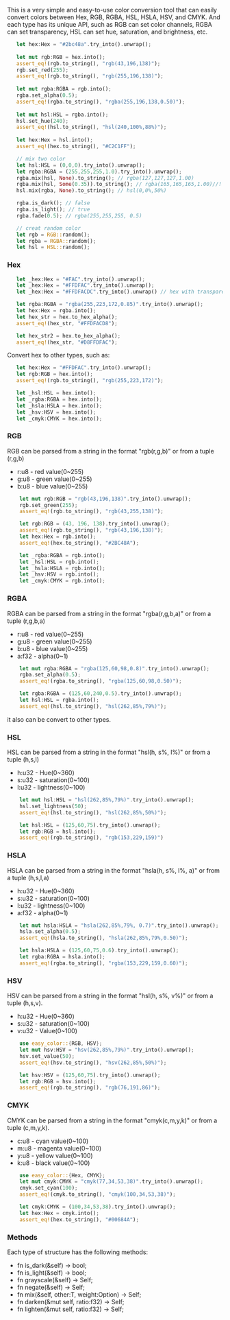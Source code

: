 This is a very simple and easy-to-use color conversion tool that can easily convert colors between Hex, RGB, RGBA, HSL, HSLA, HSV, and CMYK. And each type has its unique API, such as RGB can set color channels, RGBA can set transparency, HSL can set hue, saturation, and brightness, etc.
 ```rust
    let hex:Hex = "#2bc48a".try_into().unwrap();
    
    let mut rgb:RGB = hex.into();
    assert_eq!(rgb.to_string(), "rgb(43,196,138)");
    rgb.set_red(255);
    assert_eq!(rgb.to_string(), "rgb(255,196,138)");
    
    let mut rgba:RGBA = rgb.into();
    rgba.set_alpha(0.5);
    assert_eq!(rgba.to_string(), "rgba(255,196,138,0.50)");
    
    let mut hsl:HSL = rgba.into();
    hsl.set_hue(240);
    assert_eq!(hsl.to_string(), "hsl(240,100%,88%)");
    
    let hex:Hex = hsl.into();
    assert_eq!(hex.to_string(), "#C2C1FF");

    // mix two color
    let hsl:HSL = (0,0,0).try_into().unwrap();
    let rgba:RGBA = (255,255,255,1.0).try_into().unwrap();
    rgba.mix(hsl, None).to_string(); // rgba(127,127,127,1.00)
    rgba.mix(hsl, Some(0.35)).to_string(); // rgba(165,165,165,1.00)//!
    hsl.mix(rgba, None).to_string(); // hsl(0,0%,50%)

    rgba.is_dark(); // false
    rgba.is_light(); // true
    rgba.fade(0.5); // rgba(255,255,255, 0.5)

    // creat random color
    let rgb = RGB::random();
    let rgba = RGBA::random();
    let hsl = HSL::random();
 ```

 ### Hex
 ```rust
    let _hex:Hex = "#FAC".try_into().unwrap(); 
    let _hex:Hex = "#FFDFAC".try_into().unwrap();
    let _hex:Hex = "#FFDFACDC".try_into().unwrap() // hex with transparency

    let rgba:RGBA = "rgba(255,223,172,0.85)".try_into().unwrap();
    let hex:Hex = rgba.into();
    let hex_str = hex.to_hex_alpha();
    assert_eq!(hex_str, "#FFDFACD8");

    let hex_str2 = hex.to_hex_alpha();
    assert_eq!(hex_str, "#D8FFDFAC");
 ```
 Convert hex to other types, such as:
 ```rust
    let hex:Hex = "#FFDFAC".try_into().unwrap();
    let rgb:RGB = hex.into();
    assert_eq!(rgb.to_string(), "rgb(255,223,172)");

    let _hsl:HSL = hex.into();
    let _rgba:RGBA = hex.into();
    let _hsla:HSLA = hex.into();
    let _hsv:HSV = hex.into();
    let _cmyk:CMYK = hex.into();

```

### RGB
RGB can be parsed from a string in the format "rgb(r,g,b)" or from a tuple (r,g,b)
* r:u8 - red value(0~255)
* g:u8 - green value(0~255)
* b:u8 - blue value(0~255)
```rust
    let mut rgb:RGB = "rgb(43,196,138)".try_into().unwrap();
    rgb.set_green(255);
    assert_eq!(rgb.to_string(), "rgb(43,255,138)");

    let rgb:RGB = (43, 196, 138).try_into().unwrap();
    assert_eq!(rgb.to_string(), "rgb(43,196,138)");
    let hex:Hex = rgb.into();
    assert_eq!(hex.to_string(), "#2BC48A");

    let _rgba:RGBA = rgb.into();
    let _hsl:HSL = rgb.into();
    let _hsla:HSLA = rgb.into();
    let _hsv:HSV = rgb.into();
    let _cmyk:CMYK = rgb.into();

```

### RGBA
RGBA can be parsed from a string in the format "rgba(r,g,b,a)" or from a tuple (r,g,b,a)
* r:u8 - red value(0~255)
* g:u8 - green value(0~255)
* b:u8 - blue value(0~255)
* a:f32 - alpha(0~1)
```rust
    let mut rgba:RGBA = "rgba(125,60,98,0.8)".try_into().unwrap();
    rgba.set_alpha(0.5);
    assert_eq!(rgba.to_string(), "rgba(125,60,98,0.50)");

    let rgba:RGBA = (125,60,240,0.5).try_into().unwrap();
    let hsl:HSL = rgba.into();
    assert_eq!(hsl.to_string(), "hsl(262,85%,79%)");
```
it also can be convert to other types.

### HSL
HSL can be parsed from a string in the format "hsl(h, s%, l%)" or from a tuple (h,s,l)
* h:u32 - Hue(0~360)
* s:u32 - saturation(0~100)
* l:u32 - lightness(0~100)
```rust
    let mut hsl:HSL = "hsl(262,85%,79%)".try_into().unwrap();
    hsl.set_lightness(50);
    assert_eq!(hsl.to_string(), "hsl(262,85%,50%)");

    let hsl:HSL = (125,60,75).try_into().unwrap();
    let rgb:RGB = hsl.into();
    assert_eq!(rgb.to_string(), "rgb(153,229,159)")
```

### HSLA
HSLA can be parsed from a string in the format "hsla(h, s%, l%, a)" or from a tuple (h,s,l,a)
* h:u32 - Hue(0~360)
* s:u32 - saturation(0~100)
* l:u32 - lightness(0~100)
* a:f32 - alpha(0~1)
```rust
    let mut hsla:HSLA = "hsla(262,85%,79%, 0.7)".try_into().unwrap();
    hsla.set_alpha(0.5);
    assert_eq!(hsla.to_string(), "hsla(262,85%,79%,0.50)");

    let hsla:HSLA = (125,60,75,0.6).try_into().unwrap();
    let rgba:RGBA = hsla.into();
    assert_eq!(rgba.to_string(), "rgba(153,229,159,0.60)");
```

### HSV
HSV can be parsed from a string in the format "hsl(h, s%, v%)" or from a tuple (h,s,v). 
* h:u32 - Hue(0~360)
* s:u32 - saturation(0~100)
* v:u32 - Value(0~100)

```rust
    use easy_color::{RGB, HSV};
    let mut hsv:HSV = "hsv(262,85%,79%)".try_into().unwrap();
    hsv.set_value(50);
    assert_eq!(hsv.to_string(), "hsv(262,85%,50%)");

    let hsv:HSV = (125,60,75).try_into().unwrap();
    let rgb:RGB = hsv.into();
    assert_eq!(rgb.to_string(), "rgb(76,191,86)");
```

### CMYK
CMYK can be parsed from a string in the format "cmyk(c,m,y,k)" or from a tuple (c,m,y,k). 
* c:u8 - cyan value(0~100)
* m:u8 - magenta value(0~100)
* y:u8 - yellow value(0~100)
* k:u8 - black value(0~100)
```rust
    use easy_color::{Hex, CMYK};
    let mut cmyk:CMYK = "cmyk(77,34,53,38)".try_into().unwrap();
    cmyk.set_cyan(100);
    assert_eq!(cmyk.to_string(), "cmyk(100,34,53,38)");

    let cmyk:CMYK = (100,34,53,38).try_into().unwrap();
    let hex:Hex = cmyk.into();
    assert_eq!(hex.to_string(), "#00684A");
```

### Methods
Each type of structure has the following methods:
* fn is_dark(&self) -> bool;
* fn is_light(&self) -> bool;
* fn grayscale(&self) -> Self; 
* fn negate(&self) -> Self;
* fn mix(&self, other:T, weight:Option<f32>) -> Self;
* fn darken(&mut self, ratio:f32) -> Self;
* fn lighten(&mut self, ratio:f32) -> Self;